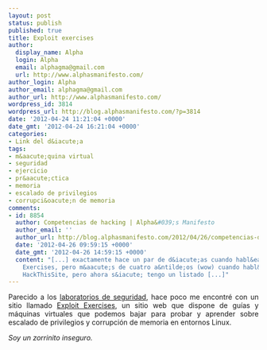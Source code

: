 ```yaml
---
layout: post
status: publish
published: true
title: Exploit exercises
author:
  display_name: Alpha
  login: Alpha
  email: alphagma@gmail.com
  url: http://www.alphasmanifesto.com/
author_login: Alpha
author_email: alphagma@gmail.com
author_url: http://www.alphasmanifesto.com/
wordpress_id: 3814
wordpress_url: http://blog.alphasmanifesto.com/?p=3814
date: '2012-04-24 11:21:04 +0000'
date_gmt: '2012-04-24 16:21:04 +0000'
categories:
- Link del d&iacute;a
tags:
- m&aacute;quina virtual
- seguridad
- ejercicio
- pr&aacute;ctica
- memoria
- escalado de privilegios
- corrupci&oacute;n de memoria
comments:
- id: 8854
  author: Competencias de hacking | Alpha&#039;s Manifesto
  author_email: ''
  author_url: http://blog.alphasmanifesto.com/2012/04/26/competencias-de-hacking/
  date: '2012-04-26 09:59:15 +0000'
  date_gmt: '2012-04-26 14:59:15 +0000'
  content: "[...] exactamente hace un par de d&iacute;as cuando habl&eacute; de Explot
    Exercises, pero m&aacute;s de cuatro a&ntilde;os (wow) cuando habl&eacute; de
    HackThisSite, pero ahora s&iacute; tengo un listado [...]"
---
```

<p style="text-align: justify;">Parecido a los <a href="https://blog.alphasmanifesto.com/2010/06/29/link-del-dia-laboratorio-de-seguridad/">laboratorios de seguridad</a>, hace poco me encontr&eacute; con un sitio llamado <a href="http://exploit-exercises.com/">Exploit Exercises</a>, un sitio web que dispone de gu&iacute;as y m&aacute;quinas virtuales que podemos bajar para probar y aprender sobre escalado de privilegios y corrupci&oacute;n de memoria en entornos Linux.</p>
<p style="text-align: justify;"><em>Soy un zorrinito inseguro.</em></p>
